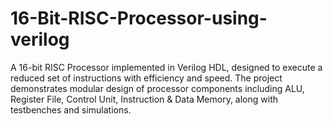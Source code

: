 # 16-Bit-RISC-Processor-using-verilog
A 16-bit RISC Processor implemented in Verilog HDL, designed to execute a reduced set of instructions with efficiency and speed. The project demonstrates modular design of processor components including ALU, Register File, Control Unit, Instruction &amp; Data Memory, along with testbenches and simulations.
